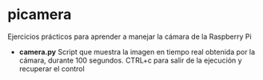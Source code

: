 # picamera
Ejercicios prácticos para aprender a manejar la cámara de la Raspberry Pi

- **camera.py** Script que muestra la imagen en tiempo real obtenida por la cámara, durante 100 segundos. CTRL+c para salir de la ejecución y recuperar el control
